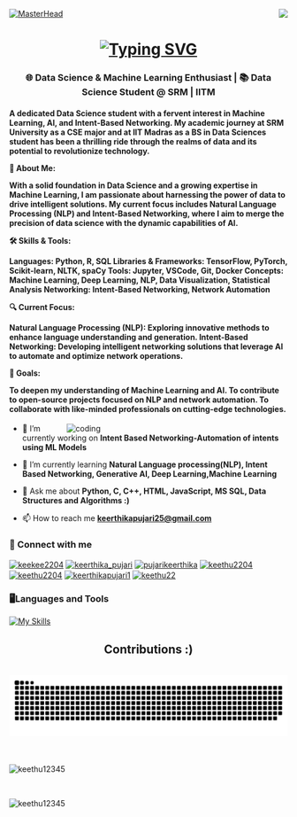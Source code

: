 [![MasterHead](https://camo.githubusercontent.com/d246f1db0e9889b1ff1d2e20848c36120a17299e8ae1346ed2ab9b35c4dcca2f/68747470733a2f2f692e70696e696d672e636f6d2f6f726967696e616c732f39652f30612f63382f39653061633832626331376666303037303864613662643039353933313737652e676966)](https://github.com/keethu12345)
<img align="right" src="https://visitor-badge.laobi.icu/badge?page_id=keethu12345.keethu12345" />
<h1 align="center">
<a href="https://git.io/typing-svg"><img src="https://readme-typing-svg.demolab.com?font=Righteous&size=35&duration=4000&pause=1000&color=FFFFFF&center=true&vCenter=true&random=true&width=500&height=70&lines=Hey+there+👋+;I'm+Keerthika+Pujari+!!" alt="Typing SVG" /></a>
</h1>
<h3 align="center">🌐 Data Science & Machine Learning Enthusiast | 📚 Data Science Student @ SRM | IITM </h3>

<h4 allign='left'> <P>A dedicated Data Science student with a fervent interest in Machine Learning, AI, and Intent-Based Networking. My academic journey at SRM University as a CSE major and at IIT Madras as a BS in Data Sciences student has been a thrilling ride through the realms of data and its potential to revolutionize technology.</p>

🌟 About Me:

With a solid foundation in Data Science and a growing expertise in Machine Learning, I am passionate about harnessing the power of data to drive intelligent solutions. My current focus includes Natural Language Processing (NLP) and Intent-Based Networking, where I aim to merge the precision of data science with the dynamic capabilities of AI.

🛠️ Skills & Tools:

<p allign='left'>Languages: Python, R, SQL
Libraries & Frameworks: TensorFlow, PyTorch, Scikit-learn, NLTK, spaCy
Tools: Jupyter, VSCode, Git, Docker
Concepts: Machine Learning, Deep Learning, NLP, Data Visualization, Statistical Analysis
Networking: Intent-Based Networking, Network Automation </p>

🔍 Current Focus:

Natural Language Processing (NLP): Exploring innovative methods to enhance language understanding and generation.
Intent-Based Networking: Developing intelligent networking solutions that leverage AI to automate and optimize network operations.

🎯 Goals:

To deepen my understanding of Machine Learning and AI.
To contribute to open-source projects focused on NLP and network automation.
To collaborate with like-minded professionals on cutting-edge technologies.
</h4>

<img align ='right' alt='coding' width='400' src ="https://gifdb.com/images/high/cute-anime-kitten-typing-cat-bwqjywmrsxcjv5o3.gif">


- 🔭 I’m currently working on **Intent Based Networking-Automation of intents using ML Models**

- 🌱 I’m currently learning **Natural Language processing(NLP), Intent Based Networking, Generative AI, Deep Learning,Machine Learning**

- 💬 Ask me about **Python, C, C++, HTML, JavaScript, MS SQL, Data Structures and Algorithms :)**

- 📫 How to reach me **keerthikapujari25@gmail.com**

<h3 align="left">📩 Connect with me </h3>
<p align="left">
<a href="https://twitter.com/keekee2204" target="blank"><img align="center" src="https://raw.githubusercontent.com/rahuldkjain/github-profile-readme-generator/master/src/images/icons/Social/twitter.svg" alt="keekee2204" height="30" width="40" /></a>
<a href="https://linkedin.com/in/keerthika_pujari](https://www.linkedin.com/in/keerthika-pujari-404bb424b/" target="blank"><img align="center" src="https://raw.githubusercontent.com/rahuldkjain/github-profile-readme-generator/master/src/images/icons/Social/linked-in-alt.svg" alt="keerthika_pujari" height="30" width="40" /></a>
<a href="https://kaggle.com/pujarikeerthika" target="blank"><img align="center" src="https://raw.githubusercontent.com/rahuldkjain/github-profile-readme-generator/master/src/images/icons/Social/kaggle.svg" alt="pujarikeerthika" height="30" width="40" /></a>
<a href="https://instagram.com/keethu2204" target="blank"><img align="center" src="https://raw.githubusercontent.com/rahuldkjain/github-profile-readme-generator/master/src/images/icons/Social/instagram.svg" alt="keethu2204" height="30" width="40" /></a>
<a href="https://www.codechef.com/users/keethu2204" target="blank"><img align="center" src="https://cdn.jsdelivr.net/npm/simple-icons@3.1.0/icons/codechef.svg" alt="keethu2204" height="30" width="40" /></a>
<a href="https://www.hackerrank.com/keerthikapujari1" target="blank"><img align="center" src="https://raw.githubusercontent.com/rahuldkjain/github-profile-readme-generator/master/src/images/icons/Social/hackerrank.svg" alt="keerthikapujari1" height="30" width="40" /></a>
<a href="https://www.leetcode.com/keethu22" target="blank"><img align="center" src="https://raw.githubusercontent.com/rahuldkjain/github-profile-readme-generator/master/src/images/icons/Social/leet-code.svg" alt="keethu22" height="30" width="40" /></a>
</p>

<h3 align="left">🖥️Languages and Tools</h3>

[![My Skills](https://skillicons.dev/icons?i=anaconda,autocad,aws,azure,bootstrap,c,css,cpp,django,figma,flask,gcp,github,html,java,js,kubernetes,mysql,pycharm,pytorch,py,sklearn,tensorflow,vscode&perline=12)](https://skillicons.dev)



<div align="center">
  <h2> Contributions :) </h2>
  <br>
  <picture>
  <img alt="snake eating my contributions" media= "(prefers-color-scheme: dark)" src="https://raw.githubusercontent.com/salesp07/salesp07/output/github-contribution-grid-snake.svg" />
  </picture>
  <br/><br/><br/>
</div>



<p>&nbsp;<img align="left" src="https://github-readme-stats.vercel.app/api?username=keethu12345&show_icons=true&locale=en" alt="keethu12345" /></p><br>

<p><img align="centre" src="https://github-readme-streak-stats.herokuapp.com/?user=keethu12345&" alt="keethu12345" /></p><br>


